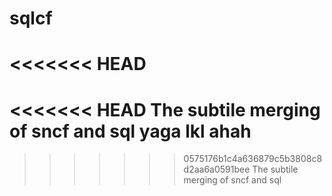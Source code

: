 # sqlcf
<<<<<<< HEAD
=======
<<<<<<< HEAD
The subtile merging of sncf and sql yaga
lkl ahah
=======
>>>>>>> 0575176b1c4a636879c5b3808c8d2aa6a0591bee
The subtile merging of sncf and sql
